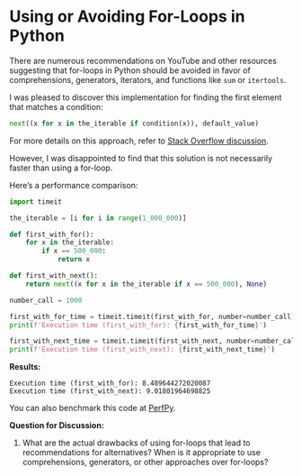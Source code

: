 # Using or Avoiding For-Loops in Python

There are numerous recommendations on YouTube and other resources suggesting that for-loops in Python should be avoided in favor of comprehensions, generators, iterators, and functions like `sum` or `itertools`.

I was pleased to discover this implementation for finding the first element that matches a condition:
```python
next((x for x in the_iterable if condition(x)), default_value)
```

For more details on this approach, refer to [Stack Overflow discussion](https://stackoverflow.com/questions/2361426/get-the-first-item-from-an-iterable-that-matches-a-condition).

However, I was disappointed to find that this solution is not necessarily faster than using a for-loop.

Here’s a performance comparison:

```python
import timeit

the_iterable = [i for i in range(1_000_000)]

def first_with_for():
    for x in the_iterable:
        if x == 500_000:
            return x

def first_with_next():
    return next((x for x in the_iterable if x == 500_000), None)

number_call = 1000

first_with_for_time = timeit.timeit(first_with_for, number=number_call)
print(f'Execution time (first_with_for): {first_with_for_time}')

first_with_next_time = timeit.timeit(first_with_next, number=number_call)
print(f'Execution time (first_with_next): {first_with_next_time}')
```

**Results:**
```
Execution time (first_with_for): 8.489644272020087
Execution time (first_with_next): 9.01801964698825
```

You can also benchmark this code at [PerfPy](https://perfpy.com/174#/).

**Question for Discussion:**

1. What are the actual drawbacks of using for-loops that lead to recommendations for alternatives? When is it appropriate to use comprehensions, generators, or other approaches over for-loops?
